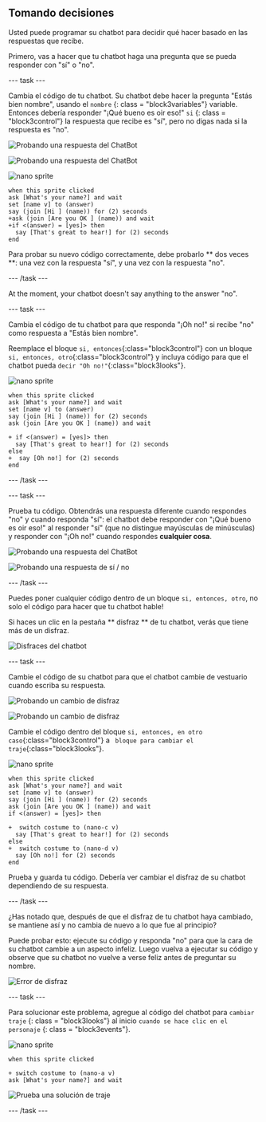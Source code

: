 ## Tomando decisiones

Usted puede programar su chatbot para decidir qué hacer basado en las respuestas que recibe.

Primero, vas a hacer que tu chatbot haga una pregunta que se pueda responder con "sí" o "no".

\--- task \---

Cambia el código de tu chatbot. Su chatbot debe hacer la pregunta "Estás bien nombre", usando el ` nombre ` {: class = "block3variables"} variable. Entonces debería responder "¡Qué bueno es oir eso!" ` si ` {: class = "block3control"} la respuesta que recibe es "sí", pero no digas nada si la respuesta es "no".

![Probando una respuesta del ChatBot](images/chatbot-if-test1-annotated.png)

![Probando una respuesta del ChatBot](images/chatbot-if-test2.png)

![nano sprite](images/nano-sprite.png)

```blocks3
when this sprite clicked
ask [What's your name?] and wait
set [name v] to (answer)
say (join [Hi ] (name)) for (2) seconds
+ask (join [Are you OK ] (name)) and wait
+if <(answer) = [yes]> then 
  say [That's great to hear!] for (2) seconds
end
```

Para probar su nuevo código correctamente, debe probarlo ** dos veces **: una vez con la respuesta "sí", y una vez con la respuesta "no".

\--- /task \---

At the moment, your chatbot doesn't say anything to the answer "no".

\--- task \---

Cambia el código de tu chatbot para que responda "¡Oh no!" si recibe "no" como respuesta a "Estás bien nombre".

Reemplace el bloque `si, entonces`{:class="block3control"} con un bloque `si, entonces, otro`{:class="block3control"} y incluya código para que el chatbot pueda `decir "Oh no!"`{:class="block3looks"}.

![nano sprite](images/nano-sprite.png)

```blocks3
when this sprite clicked
ask [What's your name?] and wait
set [name v] to (answer)
say (join [Hi ] (name)) for (2) seconds
ask (join [Are you OK ] (name)) and wait

+ if <(answer) = [yes]> then 
  say [That's great to hear!] for (2) seconds
else 
+  say [Oh no!] for (2) seconds
end
```

\--- /task \---

\--- task \---

Prueba tu código. Obtendrás una respuesta diferente cuando respondes "no" y cuando responda "sí": el chatbot debe responder con "¡Qué bueno es oir eso!" al responder "sí" (que no distingue mayúsculas de minúsculas) y responder con "¡Oh no!" cuando respondes **cualquier cosa**.

![Probando una respuesta del ChatBot](images/chatbot-if-test2.png)

![Probando una respuesta de sí / no](images/chatbot-if-else-test.png)

\--- /task \---

Puedes poner cualquier código dentro de un bloque `si, entonces, otro`, no solo el código para hacer que tu chatbot hable!

Si haces un clic en la pestaña ** disfraz ** de tu chatbot, verás que tiene más de un disfraz.

![Disfraces del chatbot](images/chatbot-costume-view-annotated.png)

\--- task \---

Cambie el código de su chatbot para que el chatbot cambie de vestuario cuando escriba su respuesta.

![Probando un cambio de disfraz](images/chatbot-costume-test1.png)

![Probando un cambio de disfraz](images/chatbot-costume-test2.png)

Cambie el código dentro del bloque `si, entonces, en otro caso`{:class="block3control"} a ` bloque para cambiar el traje`{:class="block3looks"}.

![nano sprite](images/nano-sprite.png)

```blocks3
when this sprite clicked
ask [What's your name?] and wait
set [name v] to (answer)
say (join [Hi ] (name)) for (2) seconds
ask (join [Are you OK ] (name)) and wait
if <(answer) = [yes]> then 

+  switch costume to (nano-c v)
  say [That's great to hear!] for (2) seconds
else 
+  switch costume to (nano-d v)
  say [Oh no!] for (2) seconds
end
```

Prueba y guarda tu código. Debería ver cambiar el disfraz de su chatbot dependiendo de su respuesta.

\--- /task \---

¿Has notado que, después de que el disfraz de tu chatbot haya cambiado, se mantiene así y no cambia de nuevo a lo que fue al principio?

Puede probar esto: ejecute su código y responda "no" para que la cara de su chatbot cambie a un aspecto infeliz. Luego vuelva a ejecutar su código y observe que su chatbot no vuelve a verse feliz antes de preguntar su nombre.

![Error de disfraz](images/chatbot-costume-bug-test.png)

\--- task \---

Para solucionar este problema, agregue al código del chatbot para ` cambiar traje ` {: class = "block3looks"} al inicio ` cuando se hace clic en el personaje ` {: class = "block3events"}.

![nano sprite](images/nano-sprite.png)

```blocks3
when this sprite clicked

+ switch costume to (nano-a v)
ask [What's your name?] and wait
```

![Prueba una solución de traje](images/chatbot-costume-fix-test.png)

\--- /task \---